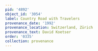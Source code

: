 ```yaml
---
pid: '4892'
object_id: '3054'
label: Country Road with Travelers
provenance_date: '1992'
provenance_location: Switzerland, Zürich
provenance_text: David Koetser
order: '0335'
collection: provenance
---
```

